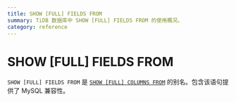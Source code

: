 ```yaml
---
title: SHOW [FULL] FIELDS FROM
summary: TiDB 数据库中 SHOW [FULL] FIELDS FROM 的使用概况。
category: reference
---
```


# SHOW [FULL] FIELDS FROM

`SHOW [FULL] FIELDS FROM` 是 [`SHOW [FULL] COLUMNS FROM`](/reference/sql/statements/show-columns-from.md) 的别名。包含该语句提供了 MySQL 兼容性。

